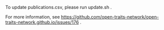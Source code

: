 To update publications.csv, please run update.sh .

For more information, see https://github.com/open-traits-network/open-traits-network.github.io/issues/176 .

